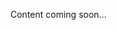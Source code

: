<!--<meta>
{
    "title":"Managed Services",
    "description":"Learn more about managed services at Packet",
    "date": "2019/11/04",
    "tag":["Managed services"]
}
</meta>-->
Content coming soon...
